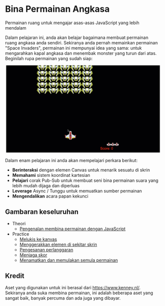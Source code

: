 # Bina Permainan Angkasa

Permainan ruang untuk mengajar asas-asas JavaScript yang lebih mendalam

Dalam pelajaran ini, anda akan belajar bagaimana membuat permainan ruang angkasa anda sendiri. Sekiranya anda pernah memainkan permainan "Space Invaders", permainan ini mempunyai idea yang sama: untuk mengarahkan kapal angkasa dan menembak monster yang turun dari atas. Beginilah rupa permainan yang sudah siap:

![Permainan selesai](../images/pewpew.gif)

Dalam enam pelajaran ini anda akan mempelajari perkara berikut:

- **Berinteraksi** dengan elemen Canvas untuk menarik sesuatu di skrin
- **Memahami** sistem koordinat kartesian
- **Pelajari** corak Pub-Sub untuk membuat seni bina permainan suara yang lebih mudah dijaga dan diperluas
- **Leverage** Async / Tunggu untuk memuatkan sumber permainan
- **Mengendalikan** acara papan kekunci

## Gambaran keseluruhan

- Theori
  - [Pengenalan membina permainan dengan JavaScript](../1-introduction/README.md)
- Practice
  - [Melukis ke kanvas](../2-drawing-to-canvas/README.md)
  - [Menggerakkan elemen di sekitar skrin](../3-moving-elements-around/README.md)
  - [Pengesanan perlanggaran](../4-collision-detection/README.md)
  - [Menjaga skor](../5-keeping-score/README.md)
  - [Menamatkan dan memulakan semula permainan](../6-end-condition/README.md)

## Kredit

Aset yang digunakan untuk ini berasal dari https://www.kenney.nl/.
Sekiranya anda suka membina permainan, ini adalah beberapa aset yang sangat baik, banyak percuma dan ada juga yang dibayar.
